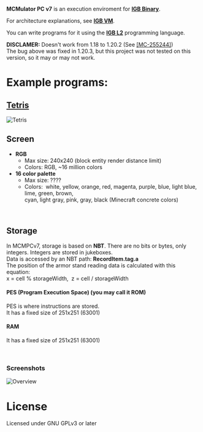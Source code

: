 **MCMulator PC v7** is an execution enviroment for [**IGB Binary**](https://github.com/krypciak/IGB-Compiler-L1).  

For architecture explanations, see [**IGB VM**](https://github.com/krypciak/IGB-VM).  

You can write programs for it using the [**IGB L2**](https://github.com/krypciak/IGB-Compiler-L2) programming language.

**DISCLAMER:** Doesn't work from 1.18 to 1.20.2 (See [[MC-255244]](https://bugs.mojang.com/browse/MC-255244))  
The bug above was fixed in 1.20.3, but this project was not tested on this version, so it may or may not work.

# Example programs:  
## [Tetris](https://github.com/krypciak/IGB-VM/tree/main/IGB/L2/tetris)
![Tetris](https://github.com/krypciak/IGB-VM/blob/main/IGB/L2/tetris/tetris0.png)
<br>  

## Screen
<ul>
  <li><strong>RGB</strong>
    <ul>
       <li>Max size: 240x240 (block entity render distance limit)</li>
       <li>Colors: RGB, ~16 million colors</li>
    </ul>
  </li>
  <li><strong>16 color palette</strong>
    <ul>
      <li>Max size: ????</li>
      <li>Colors:&nbsp;  white, yellow, orange, red, magenta, purple, blue, light blue, lime, green, brown,</li>
      cyan, light gray, pink, gray, black (Minecraft concrete colors)
    </ul>
   </li>
</ul>
<br>

## Storage

In MCMPCv7, storage is based on <strong>NBT</strong>. There are no bits or bytes, only integers. Integers are stored in jukeboxes.  
Data is accessed by an NBT path: **RecordItem.tag.a**  
The position of the armor stand reading data is calculated with this equation:  
x = cell % storageWidth,&nbsp; z = cell / storageWidth  

#### PES (Program Execution Space) (you may call it ROM)
PES is where instructions are stored.  
It has a fixed size of 251x251 (63001)
#### RAM
It has a fixed size of 251x251 (63001)

<br>

### Screenshots
![Overview](screenshots/mcmpcv7.png)

# License
Licensed under GNU GPLv3 or later

